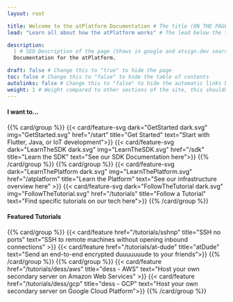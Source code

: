 ```yaml
---
layout: root

title: Welcome to the atPlatform Documentation # The title (ON THE PAGE)
lead: "Learn all about how the atPlatform works" # The lead below the title (ON THE PAGE)

description:
  | # SEO Description of the page (Shows in google and atsign.dev search)
  Documentation for the atPlatform.

draft: false # Change this to "true" to hide the page
toc: false # Change this to "false" to hide the table of contents
autolinks: false # Change this to "false" to hide the automatic links below your content
weight: 1 # Weight compared to other sections of the site, this shouldn't affect anything on the facade
---
```


#### I want to...

{{% card/group %}}
{{< card/feature-svg dark="GetStarted dark.svg" img="GetStarted.svg" href="/start" title="Get Started" text="Start with Flutter, Java, or IoT development">}}
{{< card/feature-svg dark="LearnTheSDK dark.svg" img="LearnTheSDK.svg" href="/sdk" title="Learn the SDK" text="See our SDK Documentation here">}}
{{% /card/group %}}
{{% card/group %}}
{{< card/feature-svg dark="LearnThePlatform dark.svg" img="LearnThePlatform.svg" href="/atplatform" title="Learn the Platform" text="See our infrastructure overview here" >}}
{{< card/feature-svg dark="FollowTheTutorial dark.svg" img="FollowTheTutorial.svg" href="/tutorials" title="Follow a Tutorial" text="Find specific tutorials on our tech here">}}
{{% /card/group %}}

#### Featured Tutorials

{{% card/group %}}
{{< card/feature href="/tutorials/sshnp" title="SSH no ports" text="SSH to remote machines without opening inbound connections" >}}
{{< card/feature href="/tutorials/at-dude" title="atDude" text="Send an end-to-end encrypted duuuuuuude to your friends">}}
{{% /card/group %}}
{{% card/group %}}
{{< card/feature href="/tutorials/dess/aws" title="dess - AWS" text="Host your own secondary server on Amazon Web Services" >}}
{{< card/feature href="/tutorials/dess/gcp" title="dess - GCP" text="Host your own secondary server on Google Cloud Platform">}}
{{% /card/group %}}
